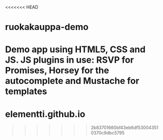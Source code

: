 <<<<<<< HEAD
# ruokakauppa-demo

Demo app using HTML5, CSS and JS.
JS plugins in use: RSVP for Promises, Horsey for the autocomplete and Mustache for templates
=======
elementti.github.io
==================
>>>>>>> 2b83701660bf43eb6df530043510370c9dbc5795
